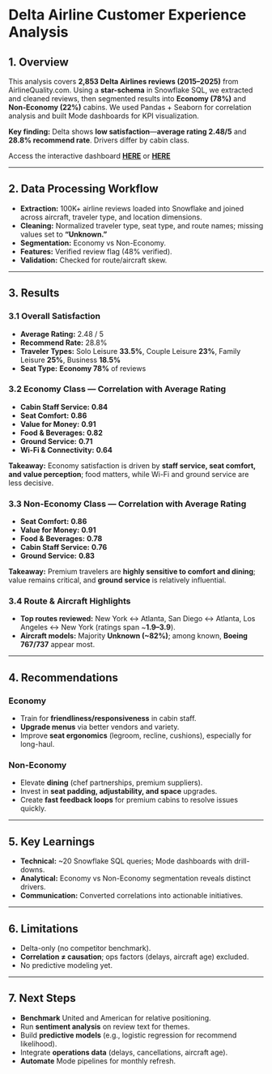 # Delta Airline Customer Experience Analysis

## 1. Overview
This analysis covers **2,853 Delta Airlines reviews (2015–2025)** from AirlineQuality.com. Using a **star-schema** in Snowflake SQL, we extracted and cleaned reviews, then segmented results into **Economy (78%)** and **Non-Economy (22%)** cabins. We used Pandas + Seaborn for correlation analysis and built Mode dashboards for KPI visualization.

**Key finding:** Delta shows **low satisfaction**—**average rating 2.48/5** and **28.8% recommend rate**. Drivers differ by cabin class.

Access the interactive dashboard **[HERE](https://drive.google.com/file/d/14oqN4O9WCQ8zSPgZSjKYU4uP3CDZYwiZ/view?usp=sharing)**  or **[HERE](https://github.com/alyssaqle/airline_customer_exp_analysis/blob/main/reports/delta-satisfaction-dashboard.pdf)**

---

## 2. Data Processing Workflow
- **Extraction:** 100K+ airline reviews loaded into Snowflake and joined across aircraft, traveler type, and location dimensions.  
- **Cleaning:** Normalized traveler type, seat type, and route names; missing values set to **“Unknown.”**  
- **Segmentation:** Economy vs Non-Economy.  
- **Features:** Verified review flag (48% verified).  
- **Validation:** Checked for route/aircraft skew.

---

## 3. Results

### 3.1 Overall Satisfaction
- **Average Rating:** 2.48 / 5  
- **Recommend Rate:** 28.8%  
- **Traveler Types:** Solo Leisure **33.5%**, Couple Leisure **23%**, Family Leisure **25%**, Business **18.5%**  
- **Seat Type:** **Economy 78%** of reviews

### 3.2 Economy Class — Correlation with Average Rating
- **Cabin Staff Service:** **0.84**  
- **Seat Comfort:** **0.86**  
- **Value for Money:** **0.91**  
- **Food & Beverages:** **0.82**  
- **Ground Service:** **0.71**  
- **Wi-Fi & Connectivity:** **0.64**

**Takeaway:** Economy satisfaction is driven by **staff service, seat comfort, and value perception**; food matters, while Wi-Fi and ground service are less decisive.

### 3.3 Non-Economy Class — Correlation with Average Rating
- **Seat Comfort:** **0.86**  
- **Value for Money:** **0.91**  
- **Food & Beverages:** **0.78**  
- **Cabin Staff Service:** **0.76**  
- **Ground Service:** **0.83**

**Takeaway:** Premium travelers are **highly sensitive to comfort and dining**; value remains critical, and **ground service** is relatively influential.

### 3.4 Route & Aircraft Highlights
- **Top routes reviewed:** New York ↔ Atlanta, San Diego ↔ Atlanta, Los Angeles ↔ New York (ratings span ~**1.9–3.9**).  
- **Aircraft models:** Majority **Unknown (~82%)**; among known, **Boeing 767/737** appear most.

---

## 4. Recommendations

### Economy
- Train for **friendliness/responsiveness** in cabin staff.  
- **Upgrade menus** via better vendors and variety.  
- Improve **seat ergonomics** (legroom, recline, cushions), especially for long-haul.

### Non-Economy
- Elevate **dining** (chef partnerships, premium suppliers).  
- Invest in **seat padding, adjustability, and space** upgrades.  
- Create **fast feedback loops** for premium cabins to resolve issues quickly.

---

## 5. Key Learnings
- **Technical:** ~20 Snowflake SQL queries; Mode dashboards with drill-downs.  
- **Analytical:** Economy vs Non-Economy segmentation reveals distinct drivers.  
- **Communication:** Converted correlations into actionable initiatives.

---

## 6. Limitations
- Delta-only (no competitor benchmark).  
- **Correlation ≠ causation**; ops factors (delays, aircraft age) excluded.  
- No predictive modeling yet.

---

## 7. Next Steps
- **Benchmark** United and American for relative positioning.  
- Run **sentiment analysis** on review text for themes.  
- Build **predictive models** (e.g., logistic regression for recommend likelihood).  
- Integrate **operations data** (delays, cancellations, aircraft age).  
- **Automate** Mode pipelines for monthly refresh.
